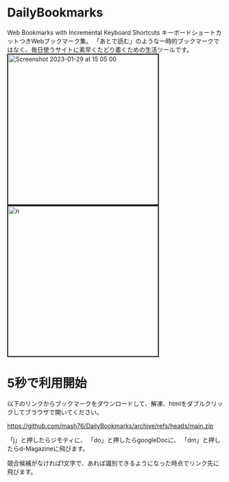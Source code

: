 # DailyBookmarks
Web Bookmarks with Incremental Keyboard Shortcuts
キーボードショートカットつきWebブックマーク集。
「あとで読む」のような一時的ブックマークではなく、毎日使うサイトに素早くたどり着くための生活ツールです。
<img width="350" border="2" alt="Screenshot 2023-01-29 at 15 05 00" src="https://user-images.githubusercontent.com/1288268/215308281-af03ddf9-3915-47ba-bfc1-2dbb8b354880.png">
<img width="350" border="2" alt="n" src="https://user-images.githubusercontent.com/1288268/215308282-ba70a03a-4e76-4d37-b7d0-7d99f3148689.png">



# 5秒で利用開始
以下のリンクからブックマークをダウンロードして、解凍、htmlをダブルクリックしてブラウザで開いてください。

https://github.com/mash76/DailyBookmarks/archive/refs/heads/main.zip

「j」と押したらジモティに、
「do」と押したらgoogleDocに、
「dm」と押したらd-Magazineに飛びます。

競合候補がなければ1文字で、あれば識別できるようになった時点でリンク先に飛びます。

